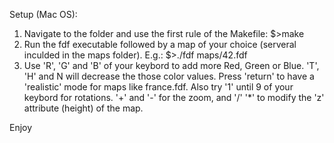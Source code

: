 Setup (Mac OS):

1. Navigate to the folder and use the first rule of the Makefile:
	$>make
2. Run the fdf executable followed by a map of your choice (serveral inculded in the maps folder). E.g.:
	$>./fdf maps/42.fdf
3. Use 'R', 'G' and 'B' of your keybord to add more Red, Green or Blue. 'T', 'H' and N will decrease the those color values.
Press 'return' to have a 'realistic' mode for maps like france.fdf.
Also try '1' until 9 of your keybord for rotations.
'+' and '-' for the zoom, and '/' '*' to modify the 'z' attribute (height) of the map.

Enjoy